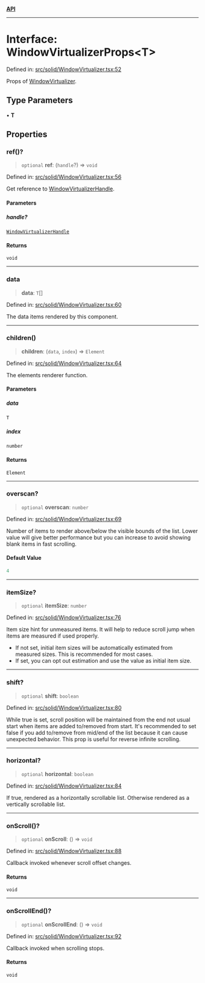 [**API**](../../API.md)

***

# Interface: WindowVirtualizerProps\<T\>

Defined in: [src/solid/WindowVirtualizer.tsx:52](https://github.com/inokawa/virtua/blob/469498bf9b9213391999278aeb12adba7b00fff9/src/solid/WindowVirtualizer.tsx#L52)

Props of [WindowVirtualizer](../functions/WindowVirtualizer.md).

## Type Parameters

• **T**

## Properties

### ref()?

> `optional` **ref**: (`handle`?) => `void`

Defined in: [src/solid/WindowVirtualizer.tsx:56](https://github.com/inokawa/virtua/blob/469498bf9b9213391999278aeb12adba7b00fff9/src/solid/WindowVirtualizer.tsx#L56)

Get reference to [WindowVirtualizerHandle](WindowVirtualizerHandle.md).

#### Parameters

##### handle?

[`WindowVirtualizerHandle`](WindowVirtualizerHandle.md)

#### Returns

`void`

***

### data

> **data**: `T`[]

Defined in: [src/solid/WindowVirtualizer.tsx:60](https://github.com/inokawa/virtua/blob/469498bf9b9213391999278aeb12adba7b00fff9/src/solid/WindowVirtualizer.tsx#L60)

The data items rendered by this component.

***

### children()

> **children**: (`data`, `index`) => `Element`

Defined in: [src/solid/WindowVirtualizer.tsx:64](https://github.com/inokawa/virtua/blob/469498bf9b9213391999278aeb12adba7b00fff9/src/solid/WindowVirtualizer.tsx#L64)

The elements renderer function.

#### Parameters

##### data

`T`

##### index

`number`

#### Returns

`Element`

***

### overscan?

> `optional` **overscan**: `number`

Defined in: [src/solid/WindowVirtualizer.tsx:69](https://github.com/inokawa/virtua/blob/469498bf9b9213391999278aeb12adba7b00fff9/src/solid/WindowVirtualizer.tsx#L69)

Number of items to render above/below the visible bounds of the list. Lower value will give better performance but you can increase to avoid showing blank items in fast scrolling.

#### Default Value

```ts
4
```

***

### itemSize?

> `optional` **itemSize**: `number`

Defined in: [src/solid/WindowVirtualizer.tsx:76](https://github.com/inokawa/virtua/blob/469498bf9b9213391999278aeb12adba7b00fff9/src/solid/WindowVirtualizer.tsx#L76)

Item size hint for unmeasured items. It will help to reduce scroll jump when items are measured if used properly.

- If not set, initial item sizes will be automatically estimated from measured sizes. This is recommended for most cases.
- If set, you can opt out estimation and use the value as initial item size.

***

### shift?

> `optional` **shift**: `boolean`

Defined in: [src/solid/WindowVirtualizer.tsx:80](https://github.com/inokawa/virtua/blob/469498bf9b9213391999278aeb12adba7b00fff9/src/solid/WindowVirtualizer.tsx#L80)

While true is set, scroll position will be maintained from the end not usual start when items are added to/removed from start. It's recommended to set false if you add to/remove from mid/end of the list because it can cause unexpected behavior. This prop is useful for reverse infinite scrolling.

***

### horizontal?

> `optional` **horizontal**: `boolean`

Defined in: [src/solid/WindowVirtualizer.tsx:84](https://github.com/inokawa/virtua/blob/469498bf9b9213391999278aeb12adba7b00fff9/src/solid/WindowVirtualizer.tsx#L84)

If true, rendered as a horizontally scrollable list. Otherwise rendered as a vertically scrollable list.

***

### onScroll()?

> `optional` **onScroll**: () => `void`

Defined in: [src/solid/WindowVirtualizer.tsx:88](https://github.com/inokawa/virtua/blob/469498bf9b9213391999278aeb12adba7b00fff9/src/solid/WindowVirtualizer.tsx#L88)

Callback invoked whenever scroll offset changes.

#### Returns

`void`

***

### onScrollEnd()?

> `optional` **onScrollEnd**: () => `void`

Defined in: [src/solid/WindowVirtualizer.tsx:92](https://github.com/inokawa/virtua/blob/469498bf9b9213391999278aeb12adba7b00fff9/src/solid/WindowVirtualizer.tsx#L92)

Callback invoked when scrolling stops.

#### Returns

`void`
